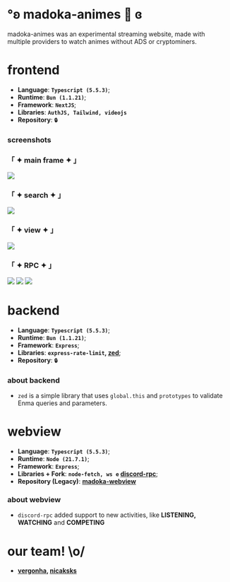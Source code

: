 # °ʚ madoka-animes 🎀 ɞ

madoka-animes was an experimental streaming website, made with multiple providers to watch animes without ADS or cryptominers.

# frontend 
* **Language**: **`Typescript (5.5.3)`**;
* **Runtime**: **`Bun (1.1.21)`**;
* **Framework**: **`NextJS`**;
* **Libraries**: **`AuthJS, Tailwind, videojs`**
* **Repository**: **`🔒 `**

### screenshots
### 「 ✦ main frame ✦ 」

![](https://i.imgur.com/dhnDln5.png)

### 「 ✦ search ✦ 」

![](https://i.imgur.com/nfTWK5v.png)

### 「 ✦ view ✦ 」

![](https://i.imgur.com/roEMoJS.png)

### 「 ✦ RPC ✦ 」

![](https://i.imgur.com/XFVAhZF.png)
![](https://i.imgur.com/GxJfsl9.png)
![](https://i.imgur.com/DVznXAA.png)

# backend
* **Language**: **`Typescript (5.5.3)`**;
* **Runtime**: **`Bun (1.1.21)`**;
* **Framework**: **`Express`**;
* **Libraries**: **`express-rate-limit`,  [zed](https://github.com/garotas-magicas/zed)**;
* **Repository**: **`🔒 `**

### about backend
* `zed` is a simple library that uses `global.this` and `prototypes` to validate Enma queries and parameters.
# webview
* **Language**: **`Typescript (5.5.3)`**;
* **Runtime**: **`Node (21.7.1)`**;
* **Framework**: **`Express`**;
* **Libraries + Fork**: **`node-fetch, ws e` [discord-rpc](https://github.com/garotas-magicas/madoka/tree/main/src/libs/RPC)**;
* **Repository (Legacy)**: **[madoka-webview](https://github.com/garotas-magicas/madoka)**

### about webview
* `discord-rpc` added support to new activities, like **LISTENING, WATCHING** and **COMPETING**

# our team! \o/
- **[vergonha](https://github.com/vergonha), [nicaksks](https://github.com/nicaksks)**
